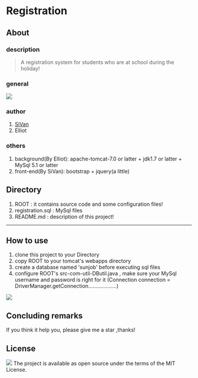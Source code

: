 # Registration
## About
### description
> A registration system for students who are at school during the holiday!


### general
<img src="https://camo.githubusercontent.com/0ab3e97f2ffbd7099007753f9b0eba484417260d/68747470733a2f2f696d672e736869656c64732e696f2f7472617669732f4b654a756e4d616f2f6a656b796c6c2d7468656d652d6d6475692e7376673f7374796c653d666c61742d737175617265" />

### author
1. <a href="www.sivan0222.cn">SiVan</a>
2. Elliot

### others
1. background(By Elliot): apache-tomcat-7.0 or latter + jdk1.7 or latter + MySql 5.1 or latter
2. front-end(By SiVan): bootstrap + jquery(a little)

## Directory
1. ROOT : it contains source code and some configuration files!
2. registration.sql : MySql files
3. README.md : description of this project!

<hr />

## How to use
1. clone this project to your Directory
2. copy ROOT to your tomcat's webapps directory
3. create a database named 'sunjob' before executing sql files
4. configure ROOT's src-com-util-DButil.java , make sure your MySql username and password is right for it
(Connection connection = DriverManager.getConnection...................)


<img src="http://on3w7gc9m.bkt.clouddn.com/registrationsql.png">

## Concluding remarks
If you think it help you, please give me a star ,thanks!

## License
<img src="https://camo.githubusercontent.com/ca6a1dece0029092a312587ea47b24d54ffac2c2/68747470733a2f2f696d672e736869656c64732e696f2f6769746875622f6c6963656e73652f4b654a756e4d616f2f6a656b796c6c2d7468656d652d6d6475692e7376673f7374796c653d666c61742d737175617265" />
The project is available as open source under the terms of the MIT License.
